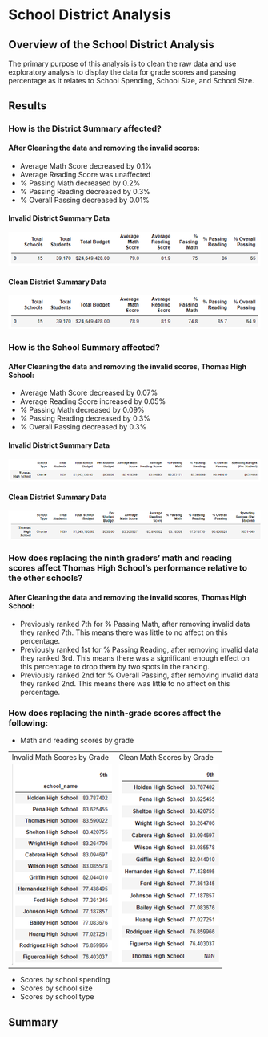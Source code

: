 # School District Analysis

## Overview of the School District Analysis
The primary purpose of this analysis is to clean the raw data and use exploratory analysis to display the data for grade scores and passing percentage as it relates to School Spending, School Size, and School Size.
 
## Results
### How is the District Summary affected?
#### After Cleaning the data and removing the invalid scores:
- Average Math Score decreased by 0.1%
- Average Reading Score was unaffected
- % Passing Math decreased by 0.2%
- % Passing Reading decreased by 0.3%
- % Overall Passing decreased by 0.01%

#### Invalid District Summary Data
![Invalid District Summary Data](https://github.com/pminor87/School_District_Analysis/blob/main/Resources/Invalid%20District%20Summary%20Data.PNG)

#### Clean District Summary Data
![Clean District Summary Data](https://github.com/pminor87/School_District_Analysis/blob/main/Resources/Clean%20District%20Summary%20Data.PNG)




### How is the School Summary affected?
#### After Cleaning the data and removing the invalid scores, Thomas High School:
- Average Math Score decreased by 0.07%
- Average Reading Score increased by 0.05%
- % Passing Math decreased by 0.09%
- % Passing Reading decreased by 0.3%
- % Overall Passing decreased by 0.3%

#### Invalid District Summary Data
![Invalid District Summary Data](https://github.com/pminor87/School_District_Analysis/blob/main/Resources/Invalid%20School%20Summary%20Data.PNG)

#### Clean District Summary Data
![Clean District Summary Data](https://github.com/pminor87/School_District_Analysis/blob/main/Resources/Clean%20School%20Summary%20Data.PNG)





### How does replacing the ninth graders’ math and reading scores affect Thomas High School’s performance relative to the other schools?
#### After Cleaning the data and removing the invalid scores, Thomas High School:
- Previously ranked 7th for % Passing Math, after removing invalid data they ranked 7th. This means there was little to no affect on this percentage.
- Previously ranked 1st for % Passing Reading, after removing invalid data they ranked 3rd. This means there was a significant enough effect on this percentage to drop them by two spots in the ranking.
- Previously ranked 2nd for % Overall Passing, after removing invalid data they ranked 2nd. This means there was little to no affect on this percentage.
	
### How does replacing the ninth-grade scores affect the following:
- Math and reading scores by grade


<table>
  <tr>
    <td>Invalid Math Scores by Grade</td>
     <td>Clean Math Scores by Grade</td>
  </tr>
  <tr>
    <td><img src="Resources/Invalid Math Scores by Grade.PNG" width=200 height=400></td>
    <td><img src="Resources/Clean Math Scores by Grade.PNG" width=200 height=400></td>
  </tr>
 </table>


- Scores by school spending
- Scores by school size
- Scores by school type

## Summary